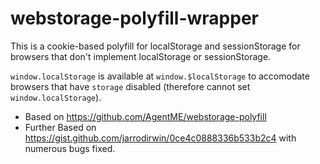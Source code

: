 # webstorage-polyfill-wrapper

This is a cookie-based polyfill for localStorage and sessionStorage for
browsers that don't implement localStorage or sessionStorage.

`window.localStorage` is available at `window.$localStorage` to accomodate browsers that have `storage` disabled (therefore cannot set `window.localStorage`).

- Based on https://github.com/AgentME/webstorage-polyfill
- Further Based on https://gist.github.com/jarrodirwin/0ce4c0888336b533b2c4 with numerous
bugs fixed.
